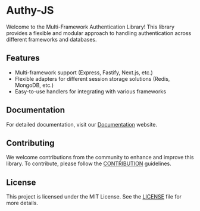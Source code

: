 # Authy-JS

Welcome to the Multi-Framework Authentication Library! This library provides a flexible and modular approach to handling authentication across different frameworks and databases.

## Features

-   Multi-framework support (Express, Fastify, Next.js, etc.)
-   Flexible adapters for different session storage solutions (Redis, MongoDB, etc.)
-   Easy-to-use handlers for integrating with various frameworks

## Documentation

For detailed documentation, visit our [Documentation](https://authy-js.vercel.app) website.

## Contributing

We welcome contributions from the community to enhance and improve this library. To contribute, please follow the [CONTRIBUTION](./CONTRIBUTION.md) guidelines.

## License

This project is licensed under the MIT License. See the [LICENSE](./LICENSE) file for more details.
